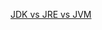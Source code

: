 [JDK vs JRE vs JVM](https://github.com/akin-a/java/blob/main/fundamentals/How%20Java%20works%20in%20a%20machine.md)

